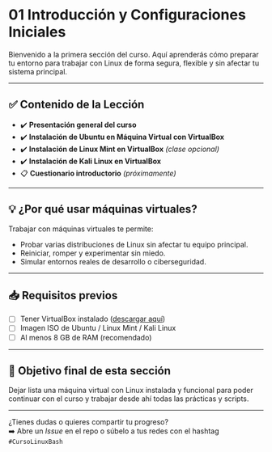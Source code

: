 # 01 Introducción y Configuraciones Iniciales

Bienvenido a la primera sección del curso. Aquí aprenderás cómo preparar tu entorno para trabajar con Linux de forma segura, flexible y sin afectar tu sistema principal.

---

## ✅ Contenido de la Lección

- ✔️ **Presentación general del curso**
- ✔️ **Instalación de Ubuntu en Máquina Virtual con VirtualBox**
- ✔️ **Instalación de Linux Mint en VirtualBox** *(clase opcional)*
- ✔️ **Instalación de Kali Linux en VirtualBox**
- 📋 **Cuestionario introductorio** *(próximamente)*

---

## 💡 ¿Por qué usar máquinas virtuales?

Trabajar con máquinas virtuales te permite:

- Probar varias distribuciones de Linux sin afectar tu equipo principal.
- Reiniciar, romper y experimentar sin miedo.
- Simular entornos reales de desarrollo o ciberseguridad.

---

## 📥 Requisitos previos

- [ ] Tener VirtualBox instalado ([descargar aquí](https://www.virtualbox.org/))
- [ ] Imagen ISO de Ubuntu / Linux Mint / Kali Linux
- [ ] Al menos 8 GB de RAM (recomendado)

---

## 🎯 Objetivo final de esta sección

Dejar lista una máquina virtual con Linux instalada y funcional para poder continuar con el curso y trabajar desde ahí todas las prácticas y scripts.

---

¿Tienes dudas o quieres compartir tu progreso?  
➡️ Abre un *Issue* en el repo o súbelo a tus redes con el hashtag `#CursoLinuxBash`
